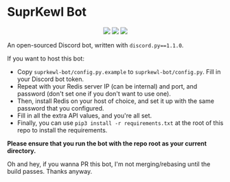 # SuprKewl Bot

<p align="center">
<a href="https://discord.gg/CRBBJVY"><img src="https://img.shields.io/discord/498185249952366602.svg"></a>
<a href="./LICENSE-gpl3.txt"><img src="https://img.shields.io/github/license/laggycomputer/suprkewl-bot.svg?style=popout"></a>
<a href=https://travis-ci.com/laggycomputer/suprkewl-bot><img src=https://travis-ci.com/laggycomputer/suprkewl-bot.svg?branch=master></a>
</p>

An open-sourced Discord bot, written with `discord.py==1.1.0`. 

If you want to host this bot:

* Copy `suprkewl-bot/config.py.example` to `suprkewl-bot/config.py`. Fill in your Discord bot token.
* Repeat with your Redis server IP (can be internal) and port, and password (don't set one if you don't want to use one).
* Then, install Redis on your host of choice, and set it up with the same password that you configured.
* Fill in all the extra API values, and you're all set.
* Finally, you can use `pip3 install -r requirements.txt` at the root of this repo to install the requirements.

**Please ensure that you run the bot with the repo root as your current directory.**

Oh and hey, if you wanna PR this bot, I'm not merging/rebasing until the build passes. Thanks anyway.
